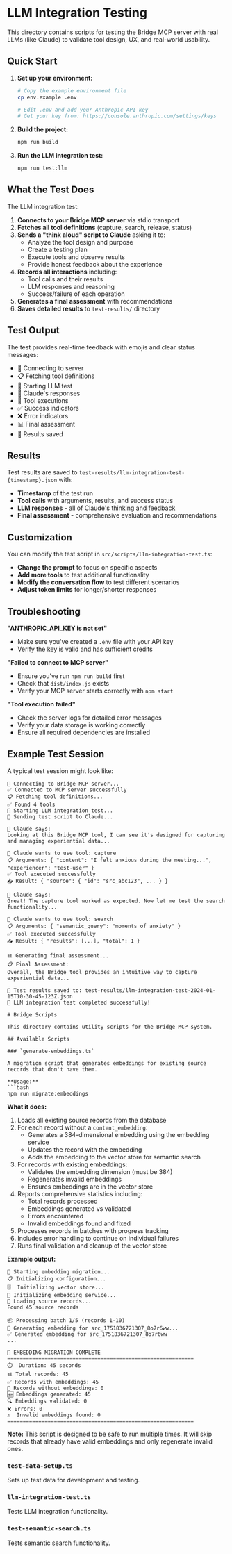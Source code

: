 # LLM Integration Testing

This directory contains scripts for testing the Bridge MCP server with real LLMs (like Claude) to validate tool design, UX, and real-world usability.

## Quick Start

1. **Set up your environment:**
   ```bash
   # Copy the example environment file
   cp env.example .env
   
   # Edit .env and add your Anthropic API key
   # Get your key from: https://console.anthropic.com/settings/keys
   ```

2. **Build the project:**
   ```bash
   npm run build
   ```

3. **Run the LLM integration test:**
   ```bash
   npm run test:llm
   ```

## What the Test Does

The LLM integration test:

1. **Connects to your Bridge MCP server** via stdio transport
2. **Fetches all tool definitions** (capture, search, release, status)
3. **Sends a "think aloud" script to Claude** asking it to:
   - Analyze the tool design and purpose
   - Create a testing plan
   - Execute tools and observe results
   - Provide honest feedback about the experience
4. **Records all interactions** including:
   - Tool calls and their results
   - LLM responses and reasoning
   - Success/failure of each operation
5. **Generates a final assessment** with recommendations
6. **Saves detailed results** to `test-results/` directory

## Test Output

The test provides real-time feedback with emojis and clear status messages:

- 🔌 Connecting to server
- 📋 Fetching tool definitions  
- 🧠 Starting LLM test
- 💬 Claude's responses
- 🔧 Tool executions
- ✅ Success indicators
- ❌ Error indicators
- 📊 Final assessment
- 💾 Results saved

## Results

Test results are saved to `test-results/llm-integration-test-{timestamp}.json` with:

- **Timestamp** of the test run
- **Tool calls** with arguments, results, and success status
- **LLM responses** - all of Claude's thinking and feedback
- **Final assessment** - comprehensive evaluation and recommendations

## Customization

You can modify the test script in `src/scripts/llm-integration-test.ts`:

- **Change the prompt** to focus on specific aspects
- **Add more tools** to test additional functionality
- **Modify the conversation flow** to test different scenarios
- **Adjust token limits** for longer/shorter responses

## Troubleshooting

**"ANTHROPIC_API_KEY is not set"**
- Make sure you've created a `.env` file with your API key
- Verify the key is valid and has sufficient credits

**"Failed to connect to MCP server"**
- Ensure you've run `npm run build` first
- Check that `dist/index.js` exists
- Verify your MCP server starts correctly with `npm start`

**"Tool execution failed"**
- Check the server logs for detailed error messages
- Verify your data storage is working correctly
- Ensure all required dependencies are installed

## Example Test Session

A typical test session might look like:

```
🔌 Connecting to Bridge MCP server...
✅ Connected to MCP server successfully
📋 Fetching tool definitions...
✅ Found 4 tools
🧠 Starting LLM integration test...
📝 Sending test script to Claude...

💬 Claude says:
Looking at this Bridge MCP tool, I can see it's designed for capturing and managing experiential data...

🔧 Claude wants to use tool: capture
📋 Arguments: { "content": "I felt anxious during the meeting...", "experiencer": "test-user" }
✅ Tool executed successfully
📤 Result: { "source": { "id": "src_abc123", ... } }

💬 Claude says:
Great! The capture tool worked as expected. Now let me test the search functionality...

🔧 Claude wants to use tool: search
📋 Arguments: { "semantic_query": "moments of anxiety" }
✅ Tool executed successfully
📤 Result: { "results": [...], "total": 1 }

📊 Generating final assessment...
📋 Final Assessment:
Overall, the Bridge tool provides an intuitive way to capture experiential data...

💾 Test results saved to: test-results/llm-integration-test-2024-01-15T10-30-45-123Z.json
🎉 LLM integration test completed successfully!

# Bridge Scripts

This directory contains utility scripts for the Bridge MCP system.

## Available Scripts

### `generate-embeddings.ts`

A migration script that generates embeddings for existing source records that don't have them.

**Usage:**
```bash
npm run migrate:embeddings
```

**What it does:**
1. Loads all existing source records from the database
2. For each record without a `content_embedding`:
   - Generates a 384-dimensional embedding using the embedding service
   - Updates the record with the embedding
   - Adds the embedding to the vector store for semantic search
3. For records with existing embeddings:
   - Validates the embedding dimension (must be 384)
   - Regenerates invalid embeddings
   - Ensures embeddings are in the vector store
4. Reports comprehensive statistics including:
   - Total records processed
   - Embeddings generated vs validated
   - Errors encountered
   - Invalid embeddings found and fixed
5. Processes records in batches with progress tracking
6. Includes error handling to continue on individual failures
7. Runs final validation and cleanup of the vector store

**Example output:**
```
🚀 Starting embedding migration...
📋 Initializing configuration...
🗄️  Initializing vector store...
🧠 Initializing embedding service...
📖 Loading source records...
Found 45 source records

📦 Processing batch 1/5 (records 1-10)
🔄 Generating embedding for src_1751836721307_8o7r6ww...
✅ Generated embedding for src_1751836721307_8o7r6ww
...

🎉 EMBEDDING MIGRATION COMPLETE
============================================================
⏱️  Duration: 45 seconds
📊 Total records: 45
✅ Records with embeddings: 45
🔄 Records without embeddings: 0
🆕 Embeddings generated: 45
🔍 Embeddings validated: 0
❌ Errors: 0
⚠️  Invalid embeddings found: 0
============================================================
```

**Note:** This script is designed to be safe to run multiple times. It will skip records that already have valid embeddings and only regenerate invalid ones.

### `test-data-setup.ts`

Sets up test data for development and testing.

### `llm-integration-test.ts`

Tests LLM integration functionality.

### `test-semantic-search.ts`

Tests semantic search functionality. 